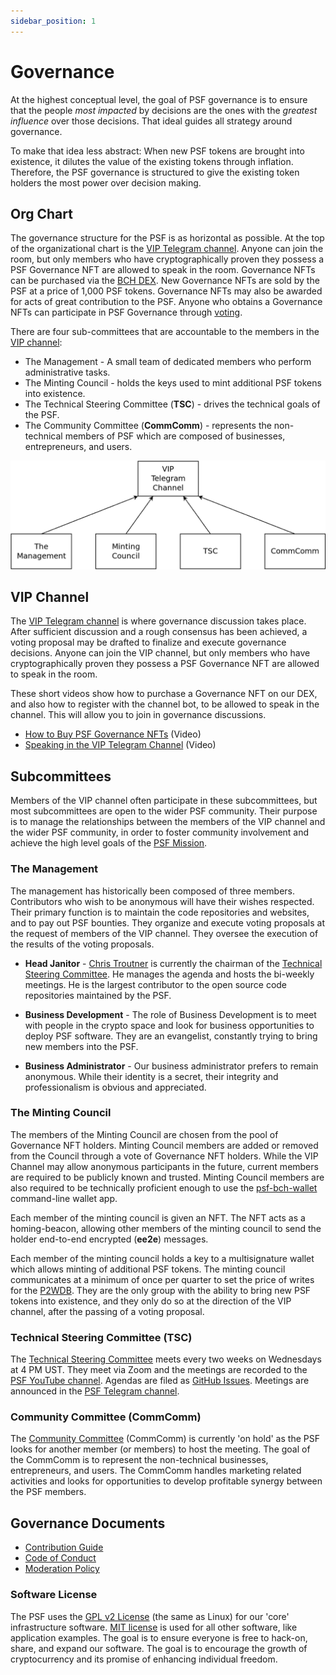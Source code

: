 ```yaml
---
sidebar_position: 1
---
```


# Governance
At the highest conceptual level, the goal of PSF governance is to ensure that the people *most impacted* by decisions are the ones with the *greatest influence* over those decisions. That ideal guides all strategy around governance.

To make that idea less abstract: When new PSF tokens are brought into existence, it dilutes the value of the existing tokens through inflation. Therefore, the PSF governance is structured to give the existing token holders the most power over decision making.

## Org Chart
The governance structure for the PSF is as horizontal as possible. At the top of the organizational chart is the [VIP Telegram channel](https://t.me/psf_vip). Anyone can join the room, but only members who have cryptographically proven they possess a PSF Governance NFT are allowed to speak in the room. Governance NFTs can be purchased via the [BCH DEX](https://dex.psfoundation.info). New Governance NFTs are sold by the PSF at a price of 1,000 PSF tokens. Governance NFTs may also be awarded for acts of great contribution to the PSF. Anyone who obtains a Governance NFTs can participate in PSF Governance through [voting](/governance/voting).

There are four sub-committees that are accountable to the members in the [VIP channel](https://t.me/psf_vip):
- The Management - A small team of dedicated members who perform administrative tasks.
- The Minting Council - holds the keys used to mint additional PSF tokens into existence.
- The Technical Steering Committee (**TSC**) - drives the technical goals of the PSF.
- The Community Committee (**CommComm**) - represents the non-technical members of PSF which are composed of businesses, entrepreneurs, and users.

![PSF governance Org chart](../img/gov-org-chart.png)

## VIP Channel
The [VIP Telegram channel](https://t.me/psf_vip) is where governance discussion takes place. After sufficient discussion and a rough consensus has been achieved, a voting proposal may be drafted to finalize and execute governance decisions. Anyone can join the VIP channel, but only members who have cryptographically proven they possess a PSF Governance NFT are allowed to speak in the room.

These short videos show how to purchase a Governance NFT on our DEX, and also how to register with the channel bot, to be allowed to speak in the channel. This will allow you to join in governance discussions.

- [How to Buy PSF Governance NFTs](https://youtu.be/IICUT404IHs) (Video)
- [Speaking in the VIP Telegram Channel](https://youtu.be/2ETAFV7_CTk) (Video)


## Subcommittees
Members of the VIP channel often participate in these subcommittees, but most subcommittees are open to the wider PSF community. Their purpose is to manage the relationships between the members of the VIP channel and the wider PSF community, in order to foster community involvement and achieve the high level goals of the [PSF Mission](/#our-mission).

### The Management

The management has historically been composed of three members. Contributors who wish to be anonymous will have their wishes respected. Their primary function is to maintain the code repositories and websites, and to pay out PSF bounties. They organize and execute voting proposals at the request of members of the VIP channel. They oversee the execution of the results of the voting proposals.

- **Head Janitor** - [Chris Troutner](https://github.com/christroutner) is currently the chairman of the [Technical Steering Committee](#technical-steering-committee-tsc). He manages the agenda and hosts the bi-weekly meetings. He is the largest contributor to the open source code repositories maintained by the PSF.

- **Business Development** - The role of Business Development is to meet with people in the crypto space and look for business opportunities to deploy PSF software. They are an evangelist, constantly trying to bring new members into the PSF.

- **Business Administrator** - Our business administrator prefers to remain anonymous. While their identity is a secret, their integrity and professionalism is obvious and appreciated.

### The Minting Council

The members of the Minting Council are chosen from the pool of Governance NFT holders. Minting Council members are added or removed from the Council through a vote of Governance NFT holders. While the VIP Channel may allow anonymous participants in the future, current members are required to be publicly known and trusted. Minting Council members are also required to be technically proficient enough to use the [psf-bch-wallet](https://github.com/Permissionless-Software-Foundation/psf-bch-wallet) command-line wallet app.

Each member of the minting council is given an NFT. The NFT acts as a homing-beacon, allowing other members of the minting council to send the holder end-to-end encrypted (**ee2e**) messages.

Each member of the minting council holds a key to a multisignature wallet which allows minting of additional PSF tokens. The minting council communicates at a minimum of once per quarter to set the price of writes for the [P2WDB](https://p2wdb.com). They are the only group with the ability to bring new PSF tokens into existence, and they only do so at the direction of the VIP channel, after the passing of a voting proposal.

### Technical Steering Committee (TSC)

The [Technical Steering Committee](https://github.com/Permissionless-Software-Foundation/TSC) meets every two weeks on Wednesdays at 4 PM UST. They meet via Zoom and the meetings are recorded to the [PSF YouTube channel](https://www.youtube.com/channel/UCQ57IDXJJSYXHBLpF1tBD0g). Agendas are filed as [GitHub Issues](https://github.com/Permissionless-Software-Foundation/TSC/issues). Meetings are announced in the [PSF Telegram channel](https://t.me/permissionless_software).

### Community Committee (CommComm)

The [Community Committee](https://github.com/Permissionless-Software-Foundation/community-committee) (CommComm) is currently 'on hold' as the PSF looks for another member (or members) to host the meeting. The goal of the CommComm is to represent the non-technical businesses, entrepreneurs, and users. The CommComm handles marketing related activities and looks for opportunities to develop profitable synergy between the PSF members.

## Governance Documents

- [Contribution Guide](https://github.com/Permissionless-Software-Foundation/TSC/blob/master/CONTRIBUTING.md)
- [Code of Conduct](https://github.com/Permissionless-Software-Foundation/community-committee/blob/master/code-of-conduct.md)
- [Moderation Policy](https://github.com/Permissionless-Software-Foundation/community-committee/blob/master/moderation-policy.md)

### Software License

The PSF uses the [GPL v2 License](https://psfoundation.cash) (the same as Linux) for our 'core' infrastructure software. [MIT license](https://psfoundaition.cash) is used for all other software, like application examples. The goal is to ensure everyone is free to hack-on, share, and expand our software. The goal is to encourage the growth of cryptocurrency and its promise of enhancing individual freedom.
